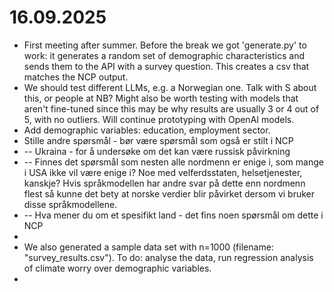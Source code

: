# 16.09.2025
- First meeting after summer. Before the break we got 'generate.py' to work: it generates a random set of demographic characteristics and sends them to the API with a survey question. This creates a csv that matches the NCP output.
- We should test different LLMs, e.g. a Norwegian one. Talk with S about this, or people at NB? Might also be worth testing with models that aren't fine-tuned since this may be why results are usually 3 or 4 out of 5, with no outliers. Will continue prototyping with OpenAI models.
- Add demographic variables: education, employment sector.
- Stille andre spørsmål - bør være spørsmål som også er stilt i NCP
- -- Ukraina - for å undersøke om det kan være russisk påvirkning
- -- Finnes det spørsmål som nesten alle nordmenn er enige i, som mange i USA ikke vil være enige i? Noe med velferdsstaten, helsetjenester, kanskje? Hvis språkmodellen har andre svar på dette enn nordmenn flest så kunne det bety at norske verdier blir påvirket dersom vi bruker disse språkmodellene. 
- -- Hva mener du om et spesifikt land - det fins noen spørsmål om dette i NCP
- 
- We also generated a sample data set with n=1000 (filename: "survey_results.csv"). To do: analyse the data, run regression analysis of climate worry over demographic variables. 
- 